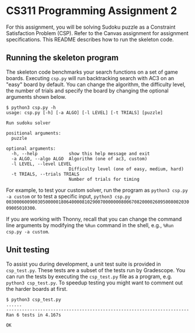 # CS311 Programming Assignment 2

For this assignment, you will be solving Sudoku puzzle as a Constraint Satisfaction Problem (CSP). Refer to the Canvas assignment for assignment specifications. This README describes how to run the skeleton code.

## Running the skeleton program

The skeleton code benchmarks your search functions on a set of game boards. Executing `csp.py` will run backtracking search with AC3 on an "easy" board by default.  You can change the algorithm, the difficulty level, the number of trials and specify the board by changing the optional arguments shown below.

```
$ python3 csp.py -h
usage: csp.py [-h] [-a ALGO] [-l LEVEL] [-t TRIALS] [puzzle]

Run sudoku solver

positional arguments:
  puzzle

optional arguments:
  -h, --help            show this help message and exit
  -a ALGO, --algo ALGO  Algorithm (one of ac3, custom)
  -l LEVEL, --level LEVEL
                        Difficulty level (one of easy, medium, hard)
  -t TRIALS, --trials TRIALS
                        Number of trials for timing
```

For example, to test your custom solver, run the program as `python3 csp.py -a custom` or to test a specific input, `python3 csp.py 003000600900305000001806400008102900700000008006708200002609500800203009005010300`.

If you are working with Thonny, recall that you can change the command line arguments by modifying the `%Run` command in the shell, e.g., `%Run csp.py -a custom`.

## Unit testing

To assist you during development, a unit test suite is provided in `csp_test.py`. These tests are a subset of the tests run by Gradescope. You can run the tests by executing the `csp_test.py` file as a program, e.g. `python3 csp_test.py`. To speedup testing you might want to comment out the harder boards at first.

```
$ python3 csp_test.py
......
----------------------------------------------------------------------
Ran 6 tests in 4.167s

OK
```

